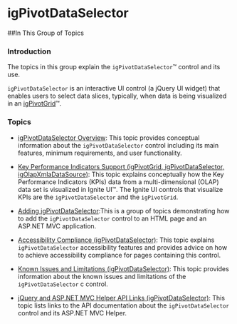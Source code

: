 ﻿<!--
|metadata|
{
    "fileName": "igpivotdataselector",
    "controlName": "igPivotDataSelector",
    "tags": ["Getting Started"]
}
|metadata|
-->

# igPivotDataSelector



##In This Group of Topics

### Introduction

The topics in this group explain the `igPivotDataSelector`™ control and its use.

`igPivotDataSelector` is an interactive UI control (a jQuery UI widget) that enables users to select data slices, typically, when data is being visualized in an [igPivotGrid](igPivotGrid.html)™.

### Topics

- [igPivotDataSelector Overview](igPivotDataSelector-Overview.html): This topic provides conceptual information about the `igPivotDataSelector` control including its main features, minimum requirements, and user functionality.

- [Key Performance Indicators Support (igPivotGrid, igPivotDataSelector, igOlapXmlaDataSource)](igPivotGrid-KPI-Support.html):  This topic explains conceptually how the Key Performance Indicators (KPIs) data from a multi-dimensional (OLAP) data set is visualized in Ignite UI™. The Ignite UI controls that visualize KPIs are the `igPivotDataSelector` and the `igPivotGrid`.

- [Adding igPivotDataSelector](igPivotDataSelector-Adding.html):This is a group of topics demonstrating how to add the `igPivotDataSelector` control to an HTML page and an ASP.NET MVC application.

- [Accessibility Compliance (igPivotDataSelector)](igPivotDataSelector-Accessibility-Compliance.html): This topic explains `igPivotDataSelector` accessibility features and provides advice on how to achieve accessibility compliance for pages containing this control.

- [Known Issues and Limitations (igPivotDataSelector)](igPivotDataSelector-Known-Issues-and-Limitations.html): This topic provides information about the known issues and limitations of the `igPivotDataSelector` c control.

- [jQuery and ASP.NET MVC Helper API Links (igPivotDataSelector)](igPivotDataSelector-API-Links.html): This topic lists links to the API documentation about the `igPivotDataSelector` control and its ASP.NET MVC Helper.





 

 


